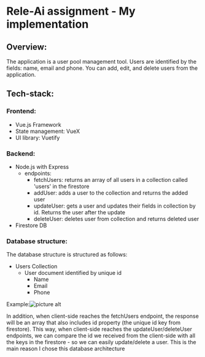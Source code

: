# Rele-Ai assignment - My implementation

## Overview:
The application is a user pool management tool.
Users are identified by the fields: name, email and phone.
You can add, edit, and delete users from the application.


## Tech-stack:
### Frontend:
  * Vue.js Framework
  * State management: VueX
  * UI library: Vuetify
### Backend:
  * Node.js with Express
    * endpoints:
        * fetchUsers: returns an array of all users in a collection called 'users' in the firestore
        * addUser: adds a user to the collection and returns the added user
        * updateUser: gets a user and updates their fields in collection by id. Returns the user after the update
        * deleteUser: deletes user from collection and returns deleted user
  * Firestore DB
### Database structure:
The database structure is structured as follows:
  * Users Collection
      * User document identified by unique id
          * Name
          * Email
          * Phone
   
Example:![picture alt](https://imgur.com/Ah6RIeY.png)

In addition, when client-side reaches the fetchUsers endpoint, the response will be an array that also includes id property (the unique id key from firestore).
This way, when client-side reaches the updateUser/deleteUser endpoints, we can compare the id we received from the client-side with all the keys in the firestore - so we can easily update/delete a user.
This is the main reason I chose this database architecture
  
  
  

